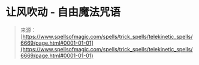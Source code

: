 <!--yml

category: 未分类

date: 2024-06-12 18:41:25

-->

# 让风吹动 - 自由魔法咒语

> 来源：[https://www.spellsofmagic.com/spells/trick_spells/telekinetic_spells/6669/page.html#0001-01-01](https://www.spellsofmagic.com/spells/trick_spells/telekinetic_spells/6669/page.html#0001-01-01)
